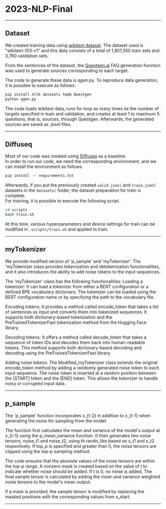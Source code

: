 # 2023-NLP-Final

* * *
## Dataset
We created training data using [wikitext dataset](https://huggingface.co/datasets/wikitext). The dataset used is "wikitext-103-v1" and this data consists of a total of 1,801,350 train sets and 3,760 validation sets.

From the sentences of the dataset, the [Questgen.ai](https://github.com/ramsrigouthamg/Questgen.ai) FAQ generation function was used to generate sources corresponding to each target.

The code to generate these data is qgen.py. To reproduce data generation, it is possible to execute as follows.

```bash 
pip install nltk datasets tqdm Questgen
python qgen.py
```

The code loads wikitext data, runs for loop as many times as the number of targets specified in train and validation, and creates at least 1 to maximum 5 questions, that is, sources, through Questgen. Afterwards, the generated sources are saved as .josnl files.


* * *
## Diffuseq
Most of our code was created using [Diffuseq](https://github.com/Shark-NLP/DiffuSeq) as a baseline.   
In order to run our code, we need the corresponding environment, and we can install the environment as follows.

```bash
pip install -r requirements.txt
```

Afterwards, if you put the previously created `valid.jsonl` and `train.jsonl` datasets in the `datasets/` folder, the dataset preparation for train is complete.   
For training, it is possible to execute the following script.

```bash
cd scripts
bash train.sh
```
At this time, various hyperparameters and device settings for train can be modified in `.scripts/train.sh` and applied to train.

* * *
## myTokenizer
We provide modified version of 'p_sample' and 'myTokenizer'. The 'myTokenizer class provides tokenization and detokenization functionalities, and it also introduces the ability to add noise tokens to the input sequences.

The 'myTokenizer' class has the following functionalities:
Loading a tokenizer: It can load a tokenizer from either a BERT configuration or a defined BPE vocabulary dictionary. The tokenizer can be loaded using the BERT configuration name or by specifying the path to the vocabulary file.

Encoding tokens: It provides a method called encode_token that takes a list of sentences as input and converts them into tokenized sequences. It supports both dictionary-based tokenization and the PreTrainedTokenizerFast tokenization method from the Hugging Face library.

Decoding tokens: It offers a method called decode_token that takes a sequence of token IDs and decodes them back into human-readable tokens. This method supports both dictionary-based decoding and decoding using the PreTrainedTokenizerFast library.

Adding noise tokens: The Modified_myTokenizer class extends the original encode_token method by adding a randomly generated noise token to each input sequence. The noise token is inserted at a random position between the [START] token and the [END] token. This allows the tokenizer to handle noisy or corrupted input data.

* * *
## p_sample
The 'p_sample' function incorporates x_{t-2} in addition to x_{t-1} when generating the noise for sampling from the model. 

The function first calculates the mean and variance of the model's output at x_{t-1} using the p_mean_variance function. It then generates two noise tensors, noise_t1 and noise_t2, using th.randn_like based on x_t1 and x_t2 respectively. If top_p is specified and greater than 0, the noise tensors are clipped using the top-p sampling method. 

The code ensures that the absolute values of the noise tensors are within the top-p range. A nonzero mask is created based on the value of t to indicate whether noise should be added. If t is 0, no noise is added. The final sample tensor is calculated by adding the mean and variance weighted noise tensors to the model's mean output. 

If a mask is provided, the sample tensor is modified by replacing the masked positions with the corresponding values from x_start.
* * *
